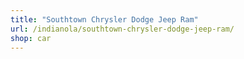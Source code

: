 ```yaml
---
title: "Southtown Chrysler Dodge Jeep Ram"
url: /indianola/southtown-chrysler-dodge-jeep-ram/
shop: car
---
```

